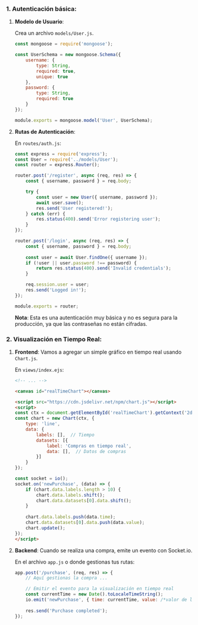### 1. Autenticación básica:

1. **Modelo de Usuario**:
   
   Crea un archivo `models/User.js`.

   ```javascript
   const mongoose = require('mongoose');

   const UserSchema = new mongoose.Schema({
       username: {
           type: String,
           required: true,
           unique: true
       },
       password: {
           type: String,
           required: true
       }
   });

   module.exports = mongoose.model('User', UserSchema);
   ```

2. **Rutas de Autenticación**:

   En `routes/auth.js`:

   ```javascript
   const express = require('express');
   const User = require('../models/User');
   const router = express.Router();

   router.post('/register', async (req, res) => {
       const { username, password } = req.body;

       try {
           const user = new User({ username, password });
           await user.save();
           res.send('User registered!');
       } catch (err) {
           res.status(400).send('Error registering user');
       }
   });

   router.post('/login', async (req, res) => {
       const { username, password } = req.body;
       
       const user = await User.findOne({ username });
       if (!user || user.password !== password) {
           return res.status(400).send('Invalid credentials');
       }

       req.session.user = user;
       res.send('Logged in!');
   });

   module.exports = router;
   ```

   **Nota**: Esta es una autenticación muy básica y no es segura para la producción, ya que las contraseñas no están cifradas.

### 2. Visualización en Tiempo Real:

1. **Frontend**: Vamos a agregar un simple gráfico en tiempo real usando `Chart.js`.

   En `views/index.ejs`:

   ```html
   <!-- ... -->

   <canvas id="realTimeChart"></canvas>
   
   <script src="https://cdn.jsdelivr.net/npm/chart.js"></script>
   <script>
   const ctx = document.getElementById('realTimeChart').getContext('2d');
   const chart = new Chart(ctx, {
       type: 'line',
       data: {
           labels: [],  // Tiempo
           datasets: [{
               label: 'Compras en tiempo real',
               data: [],  // Datos de compras
           }]
       }
   });

   const socket = io();
   socket.on('newPurchase', (data) => {
       if (chart.data.labels.length > 10) {
           chart.data.labels.shift();
           chart.data.datasets[0].data.shift();
       }
       
       chart.data.labels.push(data.time);
       chart.data.datasets[0].data.push(data.value);
       chart.update();
   });
   </script>
   ```

2. **Backend**: Cuando se realiza una compra, emite un evento con Socket.io.

   En el archivo `app.js` o donde gestionas tus rutas:

   ```javascript
   app.post('/purchase', (req, res) => {
       // Aquí gestionas la compra ...

       // Emitir el evento para la visualización en tiempo real
       const currentTime = new Date().toLocaleTimeString();
       io.emit('newPurchase', { time: currentTime, value: /*valor de la compra*/ });
       
       res.send('Purchase completed');
   });
   ```
